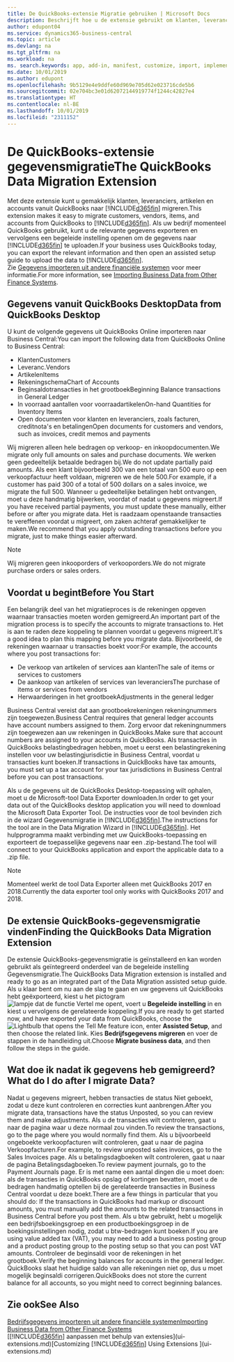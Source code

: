 ```yaml
---
title: De QuickBooks-extensie Migratie gebruiken | Microsoft Docs
description: Beschrijft hoe u de extensie gebruikt om klanten, leveranciers, artikelen en rekeningen van QuickBooks Desktop naar Business Central te importeren.
author: edupont04
ms.service: dynamics365-business-central
ms.topic: article
ms.devlang: na
ms.tgt_pltfrm: na
ms.workload: na
ms. search.keywords: app, add-in, manifest, customize, import, implement
ms.date: 10/01/2019
ms.author: edupont
ms.openlocfilehash: 9b5129e4e9ddfe60d969e705d62e023716cde5b6
ms.sourcegitcommit: 02e704bc3e01d62072144919774f1244c42827e4
ms.translationtype: HT
ms.contentlocale: nl-BE
ms.lasthandoff: 10/01/2019
ms.locfileid: "2311152"
---
```

# <a name="the-quickbooks-data-migration-extension"></a><span data-ttu-id="c9acd-103">De QuickBooks-extensie gegevensmigratie</span><span class="sxs-lookup"><span data-stu-id="c9acd-103">The QuickBooks Data Migration Extension</span></span>
<span data-ttu-id="c9acd-104">Met deze extensie kunt u gemakkelijk klanten, leveranciers, artikelen en accounts vanuit QuickBooks naar [!INCLUDE[d365fin](includes/d365fin_md.md)] migreren.</span><span class="sxs-lookup"><span data-stu-id="c9acd-104">This extension makes it easy to migrate customers, vendors, items, and accounts from QuickBooks to [!INCLUDE[d365fin](includes/d365fin_md.md)].</span></span> <span data-ttu-id="c9acd-105">Als uw bedrijf momenteel QuickBooks gebruikt, kunt u de relevante gegevens exporteren en vervolgens een begeleide instelling openen om de gegevens naar [!INCLUDE[d365fin](includes/d365fin_md.md)] te uploaden.</span><span class="sxs-lookup"><span data-stu-id="c9acd-105">If your business uses QuickBooks today, you can export the relevant information and then open an assisted setup guide to upload the data to [!INCLUDE[d365fin](includes/d365fin_md.md)].</span></span>  
<span data-ttu-id="c9acd-106">Zie [Gegevens importeren uit andere financiële systemen](across-import-data-configuration-packages.md) voor meer informatie.</span><span class="sxs-lookup"><span data-stu-id="c9acd-106">For more information, see [Importing Business Data from Other Finance Systems](across-import-data-configuration-packages.md).</span></span>

## <a name="data-from-quickbooks-desktop"></a><span data-ttu-id="c9acd-107">Gegevens vanuit QuickBooks Desktop</span><span class="sxs-lookup"><span data-stu-id="c9acd-107">Data from QuickBooks Desktop</span></span>
 
<span data-ttu-id="c9acd-108">U kunt de volgende gegevens uit QuickBooks Online importeren naar Business Central:</span><span class="sxs-lookup"><span data-stu-id="c9acd-108">You can import the following data from QuickBooks Online to Business Central:</span></span>

- <span data-ttu-id="c9acd-109">Klanten</span><span class="sxs-lookup"><span data-stu-id="c9acd-109">Customers</span></span>  
- <span data-ttu-id="c9acd-110">Leveranc.</span><span class="sxs-lookup"><span data-stu-id="c9acd-110">Vendors</span></span>  
- <span data-ttu-id="c9acd-111">Artikelen</span><span class="sxs-lookup"><span data-stu-id="c9acd-111">Items</span></span>  
- <span data-ttu-id="c9acd-112">Rekeningschema</span><span class="sxs-lookup"><span data-stu-id="c9acd-112">Chart of Accounts</span></span>  
- <span data-ttu-id="c9acd-113">Beginsaldotransacties in het grootboek</span><span class="sxs-lookup"><span data-stu-id="c9acd-113">Beginning Balance transactions in General Ledger</span></span>  
- <span data-ttu-id="c9acd-114">In voorraad aantallen voor voorraadartikelen</span><span class="sxs-lookup"><span data-stu-id="c9acd-114">On-hand Quantities for Inventory Items</span></span>  
- <span data-ttu-id="c9acd-115">Open documenten voor klanten en leveranciers, zoals facturen, creditnota's en betalingen</span><span class="sxs-lookup"><span data-stu-id="c9acd-115">Open documents for customers and vendors, such as invoices, credit memos and payments</span></span>  

<span data-ttu-id="c9acd-116">Wij migreren alleen hele bedragen op verkoop- en inkoopdocumenten.</span><span class="sxs-lookup"><span data-stu-id="c9acd-116">We migrate only full amounts on sales and purchase documents.</span></span> <span data-ttu-id="c9acd-117">We werken geen gedeeltelijk betaalde bedragen bij.</span><span class="sxs-lookup"><span data-stu-id="c9acd-117">We do not update partially paid amounts.</span></span> <span data-ttu-id="c9acd-118">Als een klant bijvoorbeeld 300 van een totaal van 500 euro op een verkoopfactuur heeft voldaan, migreren we de hele 500.</span><span class="sxs-lookup"><span data-stu-id="c9acd-118">For example, if a customer has paid 300 of a total of 500 dollars on a sales invoice, we migrate the full 500.</span></span> <span data-ttu-id="c9acd-119">Wanneer u gedeeltelijke betalingen hebt ontvangen, moet u deze handmatig bijwerken, voordat of nadat u gegevens migreert.</span><span class="sxs-lookup"><span data-stu-id="c9acd-119">If you have received partial payments, you must update these manually, either before or after you migrate data.</span></span> <span data-ttu-id="c9acd-120">Het is raadzaam openstaande transacties te vereffenen voordat u migreert, om zaken achteraf gemakkelijker te maken.</span><span class="sxs-lookup"><span data-stu-id="c9acd-120">We recommend that you apply outstanding transactions before you migrate, just to make things easier afterward.</span></span>

> [!NOTE]
> <span data-ttu-id="c9acd-121">Wij migreren geen inkooporders of verkooporders.</span><span class="sxs-lookup"><span data-stu-id="c9acd-121">We do not migrate purchase orders or sales orders.</span></span>

## <a name="before-you-start"></a><span data-ttu-id="c9acd-122">Voordat u begint</span><span class="sxs-lookup"><span data-stu-id="c9acd-122">Before You Start</span></span>
<span data-ttu-id="c9acd-123">Een belangrijk deel van het migratieproces is de rekeningen opgeven waarnaar transacties moeten worden gemigreerd.</span><span class="sxs-lookup"><span data-stu-id="c9acd-123">An important part of the migration process is to specify the accounts to migrate transactions to.</span></span> <span data-ttu-id="c9acd-124">Het is aan te raden deze koppeling te plannen voordat u gegevens migreert.</span><span class="sxs-lookup"><span data-stu-id="c9acd-124">It's a good idea to plan this mapping before you migrate data.</span></span> <span data-ttu-id="c9acd-125">Bijvoorbeeld, de rekeningen waarnaar u transacties boekt voor:</span><span class="sxs-lookup"><span data-stu-id="c9acd-125">For example, the accounts where you post transactions for:</span></span>

- <span data-ttu-id="c9acd-126">De verkoop van artikelen of services aan klanten</span><span class="sxs-lookup"><span data-stu-id="c9acd-126">The sale of items or services to customers</span></span>  
- <span data-ttu-id="c9acd-127">De aankoop van artikelen of services van leveranciers</span><span class="sxs-lookup"><span data-stu-id="c9acd-127">The purchase of items or services from vendors</span></span>  
- <span data-ttu-id="c9acd-128">Herwaarderingen in het grootboek</span><span class="sxs-lookup"><span data-stu-id="c9acd-128">Adjustments in the general ledger</span></span>  

<span data-ttu-id="c9acd-129">Business Central vereist dat aan grootboekrekeningen rekeningnummers zijn toegewezen.</span><span class="sxs-lookup"><span data-stu-id="c9acd-129">Business Central requires that general ledger accounts have account numbers assigned to them.</span></span> <span data-ttu-id="c9acd-130">Zorg ervoor dat rekeningnummers zijn toegewezen aan uw rekeningen in QuickBooks.</span><span class="sxs-lookup"><span data-stu-id="c9acd-130">Make sure that account numbers are assigned to your accounts in QuickBooks.</span></span>
<span data-ttu-id="c9acd-131">Als transacties in QuickBooks belastingbedragen hebben, moet u eerst een belastingrekening instellen voor uw belastingjurisdictie in Business Central, voordat u transacties kunt boeken.</span><span class="sxs-lookup"><span data-stu-id="c9acd-131">If transactions in QuickBooks have tax amounts, you must set up a tax account for your tax jurisdictions in Business Central before you can post transactions.</span></span>

<span data-ttu-id="c9acd-132">Als u de gegevens uit de QuickBooks Desktop-toepassing wilt ophalen, moet u de Microsoft-tool Data Exporter downloaden.</span><span class="sxs-lookup"><span data-stu-id="c9acd-132">In order to get your data out of the QuickBooks desktop application you will need to download the Microsoft Data Exporter Tool.</span></span>  <span data-ttu-id="c9acd-133">De instructies voor de tool bevinden zich in de wizard Gegevensmigratie in [!INCLUDE[d365fin](includes/d365fin_md.md)].</span><span class="sxs-lookup"><span data-stu-id="c9acd-133">The instructions for the tool are in the Data Migration Wizard in [!INCLUDE[d365fin](includes/d365fin_md.md)].</span></span> <span data-ttu-id="c9acd-134">Het hulpprogramma maakt verbinding met uw QuickBooks-toepassing en exporteert de toepasselijke gegevens naar een .zip-bestand.</span><span class="sxs-lookup"><span data-stu-id="c9acd-134">The tool will connect to your QuickBooks application and export the applicable data to a .zip file.</span></span>  

> [!NOTE]
> <span data-ttu-id="c9acd-135">Momenteel werkt de tool Data Exporter alleen met QuickBooks 2017 en 2018.</span><span class="sxs-lookup"><span data-stu-id="c9acd-135">Currently the data exporter tool only works with QuickBooks 2017 and 2018.</span></span>

## <a name="finding-the-quickbooks-data-migration-extension"></a><span data-ttu-id="c9acd-136">De extensie QuickBooks-gegevensmigratie vinden</span><span class="sxs-lookup"><span data-stu-id="c9acd-136">Finding the QuickBooks Data Migration Extension</span></span>
<span data-ttu-id="c9acd-137">De extensie QuickBooks-gegevensmigratie is geïnstalleerd en kan worden gebruikt als geïntegreerd onderdeel van de begeleide instelling Gegevensmigratie.</span><span class="sxs-lookup"><span data-stu-id="c9acd-137">The QuickBooks Data Migration extension is installed and ready to go as an integrated part of the Data Migration assisted setup guide.</span></span> <span data-ttu-id="c9acd-138">Als u klaar bent om nu aan de slag te gaan en uw gegevens uit QuickBooks hebt geëxporteerd, kiest u het pictogram ![lampje dat de functie Vertel me opent](media/ui-search/search_small.png "Vertel me wat u wilt doen"), voert u **Begeleide instelling** in en kiest u vervolgens de gerelateerde koppeling.</span><span class="sxs-lookup"><span data-stu-id="c9acd-138">If you are ready to get started now, and have exported your data from QuickBooks, choose the ![Lightbulb that opens the Tell Me feature](media/ui-search/search_small.png "Tell me what you want to do") icon, enter **Assisted Setup**, and then choose the related link.</span></span> <span data-ttu-id="c9acd-139">Kies **Bedrijfsgegevens migreren** en voer de stappen in de handleiding uit.</span><span class="sxs-lookup"><span data-stu-id="c9acd-139">Choose **Migrate business data**, and then follow the steps in the guide.</span></span>  

## <a name="what-do-i-do-after-i-migrate-data"></a><span data-ttu-id="c9acd-140">Wat doe ik nadat ik gegevens heb gemigreerd?</span><span class="sxs-lookup"><span data-stu-id="c9acd-140">What do I do after I migrate Data?</span></span>
<span data-ttu-id="c9acd-141">Nadat u gegevens migreert, hebben transacties de status Niet geboekt, zodat u deze kunt controleren en correcties kunt aanbrengen.</span><span class="sxs-lookup"><span data-stu-id="c9acd-141">After you migrate data, transactions have the status Unposted, so you can review them and make adjustments.</span></span> <span data-ttu-id="c9acd-142">Als u de transacties wilt controleren, gaat u naar de pagina waar u deze normaal zou vinden.</span><span class="sxs-lookup"><span data-stu-id="c9acd-142">To review the transactions, go to the page where you would normally find them.</span></span> <span data-ttu-id="c9acd-143">Als u bijvoorbeeld ongeboekte verkoopfacturen wilt controleren, gaat u naar de pagina Verkoopfacturen.</span><span class="sxs-lookup"><span data-stu-id="c9acd-143">For example, to review unposted sales invoices, go to the Sales Invoices page.</span></span> <span data-ttu-id="c9acd-144">Als u betalingsdagboeken wilt controleren, gaat u naar de pagina Betalingsdagboeken.</span><span class="sxs-lookup"><span data-stu-id="c9acd-144">To review payment journals, go to the Payment Journals page.</span></span>
<span data-ttu-id="c9acd-145">Er is met name een aantal dingen die u moet doen: als de transacties in QuickBooks opslag of kortingen bevatten, moet u de bedragen handmatig optellen bij de gerelateerde transacties in Business Central voordat u deze boekt.</span><span class="sxs-lookup"><span data-stu-id="c9acd-145">There are a few things in particular that you should do: If the transactions in QuickBooks had markup or discount amounts, you must manually add the amounts to the related transactions in Business Central before you post them.</span></span>
<span data-ttu-id="c9acd-146">Als u btw gebruikt, hebt u mogelijk een bedrijfsboekingsgroep en een productboekingsgroep in de boekingsinstellingen nodig, zodat u btw-bedragen kunt boeken.</span><span class="sxs-lookup"><span data-stu-id="c9acd-146">If you are using value added tax (VAT), you may need to add a business posting group and a product posting group to the posting setup so that you can post VAT amounts.</span></span>
<span data-ttu-id="c9acd-147">Controleer de beginsaldi voor de rekeningen in het grootboek.</span><span class="sxs-lookup"><span data-stu-id="c9acd-147">Verify the beginning balances for accounts in the general ledger.</span></span> <span data-ttu-id="c9acd-148">QuickBooks slaat het huidige saldo van alle rekeningen niet op, dus u moet mogelijk beginsaldi corrigeren.</span><span class="sxs-lookup"><span data-stu-id="c9acd-148">QuickBooks does not store the current balance for all accounts, so you might need to correct beginning balances.</span></span>

## <a name="see-also"></a><span data-ttu-id="c9acd-149">Zie ook</span><span class="sxs-lookup"><span data-stu-id="c9acd-149">See Also</span></span>
[<span data-ttu-id="c9acd-150">Bedrijfsgegevens importeren uit andere financiële systemen</span><span class="sxs-lookup"><span data-stu-id="c9acd-150">Importing Business Data from Other Finance Systems</span></span>](across-import-data-configuration-packages.md)  
<span data-ttu-id="c9acd-151">[[!INCLUDE[d365fin](includes/d365fin_md.md)] aanpassen met behulp van extensies](ui-extensions.md)</span><span class="sxs-lookup"><span data-stu-id="c9acd-151">[Customizing [!INCLUDE[d365fin](includes/d365fin_md.md)] Using Extensions ](ui-extensions.md)</span></span>  
